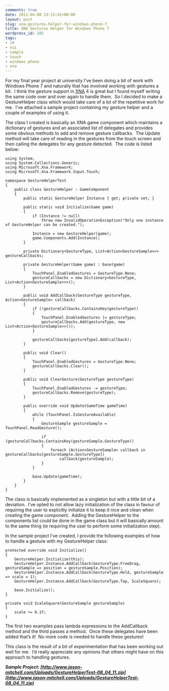 ```yaml
---
comments: true
date: 2011-04-08 13:15:41+00:00
layout: post
slug: xna-gestures-helper-for-windows-phone-7
title: XNA Gestures Helper for Windows Phone 7
wordpress_id: 285
tags:
- c#
- nui
- sample
- touch
- windows phone
- xna
---
```


For my final year project at university I’ve been doing a bit of work with Windows Phone 7 and naturally that has involved working with gestures a bit.  I think the gesture support in [XNA](http://create.msdn.com) 4 is great but I found myself writing the same code over and over again to handle them.  So I decided to make a GestureHelper class which would take care of a lot of the repetitive work for me.  I’ve attached a sample project containing my gesture helper and a couple of examples of using it.

<!-- more -->

The class I created is basically an XNA game component which maintains a dictionary of gestures and an associated list of delegates and provides some obvious methods to add and remove gesture callbacks.  The Update method will take care of reading in the gestures from the touch screen and then calling the delegates for any gesture detected.  The code is listed below:


    using System;
    using System.Collections.Generic;
    using Microsoft.Xna.Framework;
    using Microsoft.Xna.Framework.Input.Touch;

    namespace GestureHelperTest
    {
        public class GestureHelper : GameComponent
        {
            public static GestureHelper Instance { get; private set; }

            public static void Initialize(Game game)
            {
                if (Instance != null)
                    throw new InvalidOperationException("Only one instance of GestureHelper can be created.");

                Instance = new GestureHelper(game);
                game.Components.Add(Instance);
            }

            private Dictionary<GestureType, List<Action<GestureSample>>> gestureCallbacks;

            private GestureHelper(Game game) : base(game)
            {
                TouchPanel.EnabledGestures = GestureType.None;
                gestureCallbacks = new Dictionary<GestureType, List<Action<GestureSample>>>();
            }

            public void AddCallback(GestureType gestureType, Action<GestureSample> callback)
            {
                if (!gestureCallbacks.ContainsKey(gestureType))
                {
                    TouchPanel.EnabledGestures |= gestureType;
                    gestureCallbacks.Add(gestureType, new List<Action<GestureSample>>());
                }

                gestureCallbacks[gestureType].Add(callback);
            }

            public void Clear()
            {
                TouchPanel.EnabledGestures = GestureType.None;
                gestureCallbacks.Clear();
            }

            public void ClearGesture(GestureType gestureType)
            {
                TouchPanel.EnabledGestures -= gestureType;
                gestureCallbacks.Remove(gestureType);
            }

            public override void Update(GameTime gameTime)
            {
                while (TouchPanel.IsGestureAvailable)
                {
                    GestureSample gestureSample = TouchPanel.ReadGesture();

                    if (gestureCallbacks.ContainsKey(gestureSample.GestureType))
                    {
                        foreach (Action<GestureSample> callback in gestureCallbacks[gestureSample.GestureType])
                            callback(gestureSample);
                    }
                }

                base.Update(gameTime);
            }
        }
    }


The class is basically implemented as a singleton but with a little bit of a deviation.  I’ve opted to not allow lazy initialization of the class in favour of requiring the user to explicitly initialize it to keep it nice and clean when creating the game component.  Adding the GestureHelper to the components list could be done in the game class but it will basically amount to the same thing (ie requiring the user to perform some initialization step).

In the sample project I’ve created, I provide the following examples of how to handle a gesture with my GestureHelper class:


    protected override void Initialize()
    {
        GestureHelper.Initialize(this);
        GestureHelper.Instance.AddCallback(GestureType.FreeDrag, gestureSample => position = gestureSample.Position);
        GestureHelper.Instance.AddCallback(GestureType.Hold, gestureSample => scale = 1);
        GestureHelper.Instance.AddCallback(GestureType.Tap, ScaleSquare);

        base.Initialize();
    }

    private void ScaleSquare(GestureSample gestureSample)
    {
        scale += 0.1f;
    }


The first two examples pass lambda expressions to the AddCallback method and the third passes a method.  Once these delegates have been added that’s it!  No more code is needed to handle these gestures!

This class is the result of a bit of experimentation that has been working out well for me.  I’d really appreciate any opinions that others might have on this approach to handling gestures.

_**Sample Project: [http://www.jason-mitchell.com/Uploads/GestureHelperTest-08_04_11.zip](http://www.jason-mitchell.com/Uploads/GestureHelperTest-08_04_11.zip)**_
